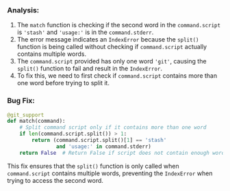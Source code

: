 ### Analysis:
1. The `match` function is checking if the second word in the `command.script` is `'stash'` and `'usage:'` is in the `command.stderr`.
2. The error message indicates an `IndexError` because the `split()` function is being called without checking if `command.script` actually contains multiple words.
3. The `command.script` provided has only one word `'git'`, causing the `split()` function to fail and result in the `IndexError`.
4. To fix this, we need to first check if `command.script` contains more than one word before trying to split it.

### Bug Fix:
```python
@git_support
def match(command):
    # Split command script only if it contains more than one word
    if len(command.script.split()) > 1:
        return (command.script.split()[1] == 'stash'
                and 'usage:' in command.stderr)
    return False  # Return False if script does not contain enough words
```

This fix ensures that the `split()` function is only called when `command.script` contains multiple words, preventing the `IndexError` when trying to access the second word.